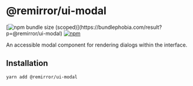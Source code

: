 # @remirror/ui-modal

[![npm bundle size (scoped)](https://img.shields.io/bundlephobia/minzip/@remirror/ui-modal.svg?)](https://bundlephobia.com/result?p=@remirror/ui-modal) [![npm](https://img.shields.io/npm/dm/@remirror/ui-modal.svg?&logo=npm)](https://www.npmjs.com/package/@remirror/ui-modal)

An accessible modal component for rendering dialogs within the interface.

## Installation

```bash
yarn add @remirror/ui-modal
```
